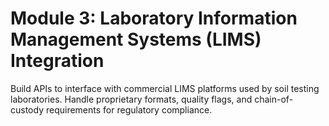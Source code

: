 # **Module 3: Laboratory Information Management Systems (LIMS) Integration**

Build APIs to interface with commercial LIMS platforms used by soil testing laboratories. Handle proprietary formats, quality flags, and chain-of-custody requirements for regulatory compliance.